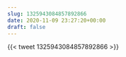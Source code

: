 ```yaml
---
slug: 1325943084857892866
date: 2020-11-09 23:27:20+00:00
draft: false
---
```


{{< tweet 1325943084857892866 >}}
